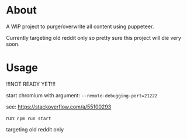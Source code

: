 # About

A WIP project to purge/overwrite all content using puppeteer.

Currently targeting old reddit only so pretty sure this project will die very soon.

# Usage

!!!NOT READY YET!!!

start chromium with argument: `--remote-debugging-port=21222`

see: https://stackoverflow.com/a/55100293

run: `npm run start`

targeting old reddit only